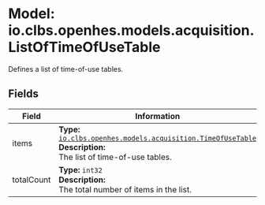 # Model: io.clbs.openhes.models.acquisition.ListOfTimeOfUseTable

Defines a list of time-of-use tables.

## Fields

| Field | Information |
| --- | --- |
| items | <b>Type:</b> [`io.clbs.openhes.models.acquisition.TimeOfUseTable`](model-io-clbs-openhes-models-acquisition-timeofusetable.md)<br><b>Description:</b><br>The list of time-of-use tables. |
| totalCount | <b>Type:</b> `int32`<br><b>Description:</b><br>The total number of items in the list. |

